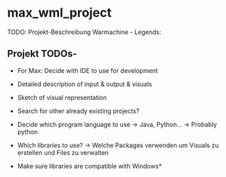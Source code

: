 # max_wml_project
TODO: Projekt-Beschreibung
Warmachine - Legends: 

## Projekt TODOs-
* For Max: Decide with IDE to use for development

* Detailed description of input & output & visuals
* Sketch of visual representation
* Search for other already existing projects?
* Decide which program language to use -> Java, Python... -> Probably python
* Which libraries to use?  -> Welche Packages verwenden um Visuals zu erstellen und Files zu verwalten
* Make sure libraries are compatible with Windows*



